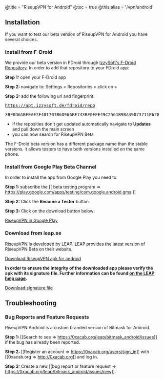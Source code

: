 @title = "RiseupVPN for Android"
@toc = true
@this.alias = '/vpn/android'

## Installation

If you want to test our beta version of RiseupVPN for Android you have several choices.


### Install from F-Droid

We provide our beta version in FDroid through <a href="https://apt.izzysoft.de/fdroid/index/info">IzzySoft's F-Droid Repository</a>. In order to add that repository to your FDroid app: 


**Step 1:** open your F-Droid app

**Step 2:** navigate to: Settings > Repositories > click on **+** 

**Step 3:** add the following url and fingerprint: <pre>https://apt.izzysoft.de/fdroid/repo</pre>  <pre>3BF0D6ABFEAE2F401707B6D966BE743BF0EEE49C2561B9BA39073711F628937A</pre> 

* if the reposities don't get updated automatically navigate to **Updates** and pull down the main screen
* you can now search for RiseupVPN Beta


The F-Droid beta version has a different package name than the stable versions. It allows testers to have both versions installed on the same phone.


### Install from Google Play Beta Channel

In order to install the app from Google Play you need to:

**Step 1:** subscribe the [[ beta testing program => https://play.google.com/apps/testing/com.google.android.gms ]]

**Step 2:** Click the **Become a Tester** button.

**Step 3:** Click on the download button below:

<a class="btn btn-default btn-lg" href="https://play.google.com/store/apps/details?id=se.leap.riseupvpn"><i class="fa fa-download"></i> RiseupVPN in Google Play</a>

### Download from leap.se

RiseupVPN is developed by LEAP. LEAP provides the latest version of RiseupVPN Beta on their website.

<a class="btn btn-default btn-lg" href="https://downloads.leap.se/RiseupVPN/android/RiseupVPN-Android-testing.apk"><i class="fa fa-download"></i> Download RiseupVPN apk for android</a>


**In order to ensure the integrity of the downloaded app please verify the apk with its signature file. Further information can be found <a href="https://dl.bitmask.net/en/signature-verification">on the LEAP help page</a>.**

<a class="btn btn-default btn-lg" href="https://downloads.leap.se/RiseupVPN/android/RiseupVPN-Android-testing.apk.sig"><i class="fa fa-download"></i>Download signature file</a>


## Troubleshooting

### Bug Reports and Feature Requests

RiseupVPN Android is a custom branded version of Bitmask for Android. 

**Step 1:** [[Search to see => https://0xacab.org/leap/bitmask_android/issues]] if the bug has already been reported.

**Step 2:** [[Register an account => https://0xacab.org/users/sign_in]] with [[0xacab.org => http://0xacab.org]] and log in.

**Step 3:** Create a new [[bug report or feature request => https://0xacab.org/leap/bitmask_android/issues/new]].